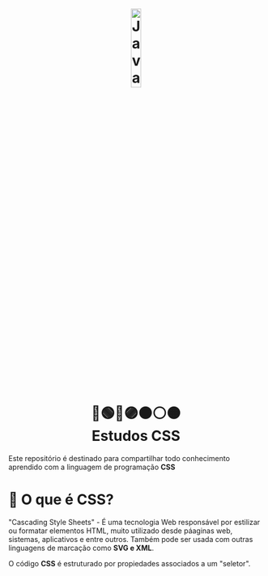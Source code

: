 <h1 align="center">
    <img alt="JavaScript" title="#estudosJs" src="https://eduardorojas.com.br/img/css.9690cd06.png" width='20%' align="center"/>
    <br>
    🔴🟢🔵🟣⚫️⚪️🟠
    <br>
    Estudos CSS
</h1>

Este repositório é destinado para compartilhar todo conhecimento aprendido com a linguagem de programação <b>CSS</b>

# 🎨 O que é CSS?
<p>
    "Cascading Style Sheets" - É uma tecnologia Web responsável por estilizar ou formatar elementos HTML, muito utilizado desde páaginas web, sistemas, aplicativos e entre outros. Também pode ser usada com outras linguagens de marcação como <b>SVG e XML</b>.
</p>
<p>
   O código <b>CSS</b> é estruturado por propiedades associados a um "seletor".
</p>
